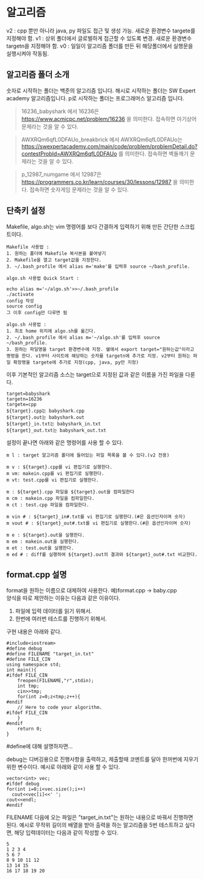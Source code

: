# 알고리즘
v2 : cpp 뿐만 아니라 java, py 파일도 접근 및 생성 가능. 새로운 환경변수 targete를 지정해야 함.
v1 : 상위 폴더에서 글로벌하게 접근할 수 있도록 변경. 새로운 환경변수 targetn을 지정해야 함.
v0 : 일일이 알고리즘 폴더를 만든 뒤 해당폴더에서 실행문을 실행시켜야 작동됨.

## 알고리즘 폴더 소개
숫자로 시작하는 폴더는 백준의 알고리즘 입니다.
해시로 시작하는 폴더는 SW Expert academy 알고리즘입니다.
p로 시작하는 폴더는 프로그래머스 알고리즘 입니다.

>16236_babyshark 에서 16236은 <https://www.acmicpc.net/problem/16236> 을 의미한다. 접속하면 아기상어 문제라는 것을 알 수 있다.

>AWXRQm6qfL0DFAUo_breakbrick 에서 AWXRQm6qfL0DFAUo는<https://swexpertacademy.com/main/code/problem/problemDetail.do?contestProbId=AWXRQm6qfL0DFAUo> 를 의미한다. 접속하면 벽돌깨기 문제라는 것을 알 수 있다.

>p_12987_numgame 에서 12987은 <https://programmers.co.kr/learn/courses/30/lessons/12987> 을 의미한다. 접속하면 숫자게임 문제라는 것을 알 수 있다.

## 단축키 설정
Makefile, algo.sh는 vim 명령어를 보다 간결하게 입력하기 위해 만든 간단한 스크립트이다.
```
Makefile 사용법 :
1. 원하는 폴더에 Makefile 복사본을 붙여넣기
2. Makefile을 열고 target값을 지정한다.
3. ~/.bash_profile 에서 alias m='make'를 입력후 source ~/bash_profile.
```

```
algo.sh 사용법 Quick Start :

echo alias m='~/algo.sh'>>~/.bash_profile
./activate
config 작성
source config
그 이후 config만 다루면 됨
```

```
algo.sh 사용법 :
1. 최초 home 위치에 algo.sh를 옮긴다.
2. ~/.bash_profile 에서 alias m='~/algo.sh'를 입력후 source ~/bash_profile.
3. 원하는 파일명을 target 환경변수에 지정. 쉘에서 export target="원하는값"이라고 명령을 한다. v1부터 사이트에 해당하는 숫자를 targetn에 추가로 지정. v2부터 원하는 파일 확장명을 targete에 추가로 지정(cpp, java, py만 지정)
```

이후 기본적인 알고리즘 소스는 target으로 지정된 값과 같은 이름을 가진 파일을 다룬다.

```
target=babyshark
targetn=16236
targete=cpp
${target}.cpp는 babyshark.cpp
${target}.out는 babyshark.out
${target}_in.txt는 babyshark_in.txt
${target}_out.txt는 babyshark_out.txt
```

설정이 끝나면 아래와 같은 명령어를 사용 할 수 있다.
```
m l : target 알고리즘 폴더에 들어있는 파일 목록을 볼 수 있다.(v2 전용)

m v : ${target}.cpp를 vi 편집기로 실행한다.
m vm: makein.cpp를 vi 편집기로 실행한다.
m vt: test.cpp를 vi 편집기로 실행한다.

m : ${target}.cpp 파일을 ${target}.out을 컴파일한다
m cm : makein.cpp 파일을 컴파일한다.
m ct : test.cpp 파일을 컴파일한다.

m vin # : ${target}_in#.txt를 vi 편집기로 실행한다.(#은 옵션인자이며 숫자)
m vout # : ${target}_out#.txt를 vi 편집기로 실행한다.(#은 옵션인자이며 숫자)

m e : ${target}.out을 실행한다.
m em : makein.out을 실행한다.
m et : test.out을 실행한다.
m ed # : diff를 실행하여 ${target}.out의 결과와 ${target}_out#.txt 비교한다.

```
## format.cpp 설명
format을 원하는 이름으로 대체하여 사용한다. 예)format.cpp -> baby.cpp  
양식을 따로 제안하는 이유는 다음과 같은 이유이다.  
1. 파일에 입력 데이터를 읽기 위해서.
2. 한번에 여러번 테스트를 진행하기 위해서.  

구현 내용은 아래와 같다.

```
#include<iostream>
#define debug
#define FILENAME "target_in.txt"
#define FILE_CIN
using namespace std;
int main(){
#ifdef FILE_CIN
	freopen(FILENAME,"r",stdin);
	int tmp;
	cin>>tmp;
	for(int z=0;z<tmp;z++){
#endif
	// Here to code your algorithm.
#ifdef FILE_CIN
	}
#endif
	return 0;
}
```
#define에 대해 설명하자면...  

debug는 디버깅용으로 진행사항을 출력하고, 제출할때 코멘트를 달아 한꺼번에 지우기 위한 변수이다.  예시로 아래와 같이 사용 할 수 있다.
```
vector<int> vec;
#ifdef debug
for(int i=0;i<vec.size();i++)
  cout<<vec[i]<<' ';
cout<<endl;
#endif
```
FILENAME 다음에 오는 파일은 "target_in.txt"는 원하는 내용으로 바꿔서 진행하면 된다.  예시로 무작위 길이의 배열을 받아 출력을 하는 알고리즘을 5번 테스트하고 싶다면, 해당 입력데이터는 다음과 같이 작성할 수 있다.
```
5
1 2 3 4
5 6 7
8 9 10 11 12
13 14 15
16 17 18 19 20
```
